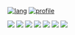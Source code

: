 [![lang](https://github-readme-stats.vercel.app/api/top-langs/?username=shagu&layout=compact)](https://github.com/anuraghazra/github-readme-stats)
[![profile](https://github-readme-stats.vercel.app/api?username=shagu&show_icons=true&hide_title=true)](https://github.com/anuraghazra/github-readme-stats)

![](https://img.shields.io/badge/OS-Linux-informational?style=flat&logo=linux&logoColor=white&color=333333)
![](https://img.shields.io/badge/Shell-Bash-informational?style=flat&logo=gnu-bash&logoColor=white&color=333333)
![](https://img.shields.io/badge/Editor-vim-informational?style=flat&logo=vim&logoColor=white&color=333333)
![](https://img.shields.io/badge/Editor-VS%20Code-informational?style=flat&logo=visual%20studio%20code&logoColor=white&color=333333)
![](https://img.shields.io/badge/Code-Make-informational?style=flat&logo=cmake&logoColor=white&color=333333)
![](https://img.shields.io/badge/Code-Lua-informational?style=flat&logo=lua&logoColor=white&color=333333)
![](https://img.shields.io/badge/Code-JavaScript-informational?style=flat&logo=javascript&logoColor=white&color=333333)
